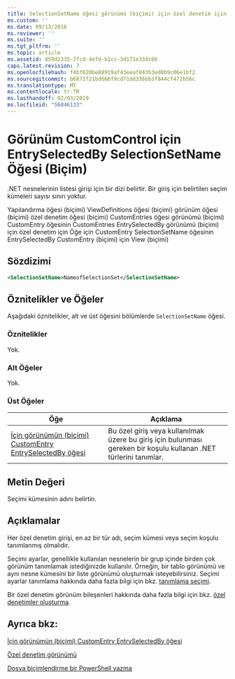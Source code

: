 ```yaml
---
title: SelectionSetName öğesi görünümü (biçimi) için özel denetim için EntrySelectedBy için | Microsoft Docs
ms.custom: ''
ms.date: 09/13/2016
ms.reviewer: ''
ms.suite: ''
ms.tgt_pltfrm: ''
ms.topic: article
ms.assetid: 859d2335-7fcd-4efd-b1cc-3d171e334c6b
caps.latest.revision: 7
ms.openlocfilehash: f4bf820be88919af43eeaf043b3ed8b9c06e1bf2
ms.sourcegitcommit: b6871f21bd666f9cd71dd336bb3f844cf472b56c
ms.translationtype: MT
ms.contentlocale: tr-TR
ms.lasthandoff: 02/03/2019
ms.locfileid: "56846133"
---
```

# <a name="selectionsetname-element-for-entryselectedby-for-customcontrol-for-view-format"></a>Görünüm CustomControl için EntrySelectedBy SelectionSetName Öğesi (Biçim)

.NET nesnelerinin listesi girişi için bir dizi belirtir. Bir giriş için belirtilen seçim kümeleri sayısı sınırı yoktur.

Yapılandırma öğesi (biçimi) ViewDefinitions öğesi (biçimi) görünüm öğesi (biçimi) özel denetim öğesi (biçimi) CustomEntries öğesi görünümü (biçimi) CustomEntry öğesinin CustomEntries EntrySelectedBy görünümü (biçimi) için özel denetim için Öğe için CustomEntry SelectionSetName öğesinin EntrySelectedBy CustomEntry (biçimi) için View (biçimi)

## <a name="syntax"></a>Sözdizimi

```xml
<SelectionSetName>NameofSelectionSet</SelectionSetName>
```

## <a name="attributes-and-elements"></a>Öznitelikler ve Öğeler

Aşağıdaki öznitelikler, alt ve üst öğesini bölümlerde `SelectionSetName` öğesi.

### <a name="attributes"></a>Öznitelikler

Yok.

### <a name="child-elements"></a>Alt Öğeler

Yok.

### <a name="parent-elements"></a>Üst Öğeler

|Öğe|Açıklama|
|-------------|-----------------|
|[İçin görünümün (biçimi) CustomEntry EntrySelectedBy öğesi](./entryselectedby-element-for-customentry-for-customcontrol-for-view-format.md)|Bu özel giriş veya kullanılmak üzere bu giriş için bulunması gereken bir koşulu kullanan .NET türlerini tanımlar.|

## <a name="text-value"></a>Metin Değeri

Seçimi kümesinin adını belirtin.

## <a name="remarks"></a>Açıklamalar

Her özel denetim girişi, en az bir tür adı, seçim kümesi veya seçim koşulu tanımlanmış olmalıdır.

Seçimi ayarlar, genellikle kullanılan nesnelerin bir grup içinde birden çok görünüm tanımlamak istediğinizde kullanılır. Örneğin, bir tablo görünümü ve aynı nesne kümesini bir liste görünümü oluşturmak isteyebilirsiniz. Seçimi ayarlar tanımlama hakkında daha fazla bilgi için bkz. [tanımlama seçimi](./defining-selection-sets.md).

Bir özel denetim görünüm bileşenleri hakkında daha fazla bilgi için bkz. [özel denetimler oluşturma](./creating-custom-controls.md).

## <a name="see-also"></a>Ayrıca bkz:

[İçin görünümün (biçimi) CustomEntry EntrySelectedBy öğesi](./entryselectedby-element-for-customentry-for-customcontrol-for-view-format.md)

[Özel denetim görünümü](./creating-custom-controls.md)

[Dosya biçimlendirme bir PowerShell yazma](./writing-a-powershell-formatting-file.md)
